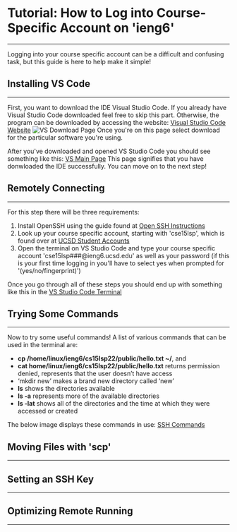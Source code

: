 # **Tutorial: How to Log into Course-Specific Account on 'ieng6'**
---
Logging into your course specific account can be a difficult and confusing task, but this guide is here to help make it simple!

## **Installing VS Code**
---
First, you want to download the IDE Visual Studio Code. If you already have Visual Studio Code downloaded feel free to skip this part. Otherwise, the program can be downloaded by accessing the website:
[Visual Studio Code Website](https://code.visualstudio.com/)
![VS Download Page](https://alainajj.github.io/cse15l-lab-reports/VSDownload.png)
Once you're on this page select download for the particular software you're using.

After you've downloaded and opened VS Studio Code you should see something like this:
[VS Main Page](https://alainajj.github.io/cse15l-lab-reports/VSMainPage.png)
This page signifies that you have donwloaded the IDE successfully. You can move on to the next step!

## **Remotely Connecting**
---
For this step there will be three requirements:
1. Install OpenSSH using the guide found at [Open SSH Instructions](https://docs.microsoft.com/en-us/windows-server/administration/openssh/openssh_install_firstuse)
2. Look up your course specific account, starting with 'cse15lsp', which is found over at [UCSD Student Accounts](https://sdacs.ucsd.edu/~icc/index.php)
3. Open the terminal on VS Studio Code and type your course specific account 'cse15lsp###@ieng6.ucsd.edu' as well as your password (if this is your first time logging in you'll have to select yes when prompted for '(yes/no/fingerprint)')

Once you go through all of these steps you should end up with something like this in the [VS Studio Code Terminal](https://alainajj.github.io/cse15l-lab-reports/RemoteConnectionStart.png)

## **Trying Some Commands**
---
Now to try some useful commands! A list of various commands that can be used in the terminal are:
* **cp /home/linux/ieng6/cs15lsp22/public/hello.txt ~/**,  and  
* **cat home/linux/ieng6/cs15lsp22/public/hello.txt** returns permission denied, represents that the 		user doesn’t have access 
* ‘mkdir new’ makes a brand new directory called ‘new’
* **ls** shows the directories available
* **ls -a** represents more of the available directories
* **ls -lat** shows all of the directories and the time at which they were accessed or created

The below image displays these commands in use: [SSH Commands](https://alainajj.github.io/cse15l-lab-reports/CommandsSSH.png)


## **Moving Files with 'scp'**
---

## **Setting an SSH Key**
---

## **Optimizing Remote Running**
---

